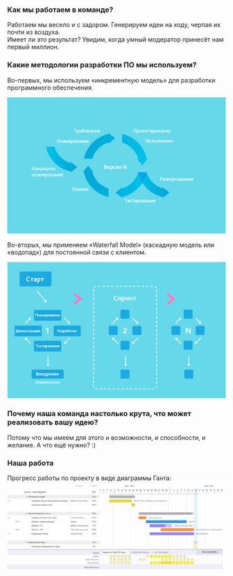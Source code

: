 ### Как мы работаем в команде?
Работаем мы весело и с задором. Генерируем идеи на ходу, черпая их почти из воздуха.  
Имеет ли это результат? Увидим, когда умный модератор принесёт нам первый миллион.  

### Какие методологии разработки ПО мы используем? 
Во-первых, мы используем «инкрементную модель» для разработки программного обеспечения.  

![Инкрементная модель](/imgs/increment.jpg "Инкрементная модель")  

Во-вторых,  мы применяем «Waterfall Model» (каскадную модель или «водопад») для постоянной связи с клиентом.

![Каскадная модель](/imgs/12.jpg "Каскадная модель")  

### Почему наша команда настолько крута, что может реализовать вашу идею?
Потому что мы имеем для этого и возможности, и способности, и желание. А что ещё нужно? :) 

### Наша работа
Прогресс работы по проекту в виде диаграммы Ганта:  
![диаграмма Ганта](/imgs/gantt.jpg)
